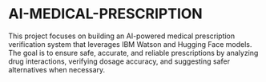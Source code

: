 # AI-MEDICAL-PRESCRIPTION
This project focuses on building an AI-powered medical prescription verification system that leverages IBM Watson and Hugging Face models. The goal is to ensure safe, accurate, and reliable prescriptions by analyzing drug interactions, verifying dosage accuracy, and suggesting safer alternatives when necessary.
